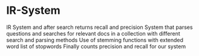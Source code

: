 # IR-System
IR System and after search returns recall and precision
System that parses questions and searches for relevant docs in a collection with different search and parsing methods
Use of stemming functions with extended word list of stopwords
Finally counts precision and recall for our system
